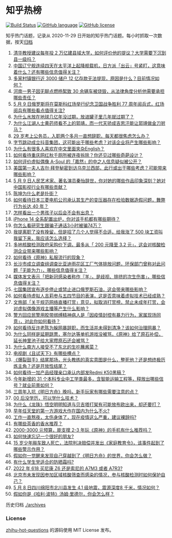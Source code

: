 # 知乎热榜
[![Build Status](https://github.com/ToWeLong/zhihu-hot-questions/workflows/CI/badge.svg)](https://github.com/ToWeLong/zhihu-hot-questions/actions)
[![GitHub language](https://img.shields.io/badge/language-golang-orange.svg)](https://golang.org/)
[![GitHub license](https://img.shields.io/github/license/ToWeLong/zhihu-hot-questions)](https://github.com/ToWeLong/zhihu-hot-questions/blob/main/LICENSE)

知乎热门话题，记录从 2020-11-29 日开始的知乎热门话题。每小时抓取一次数据，按天[归档](./archives)

<!-- BEGIN -->

1. [清华教授建议每年投 2 万亿建县域大学，如何评价他的提议？大学需要下沉到县一级吗？](https://www.zhihu.com/question/531762392)
1. [中国辽宁舰连续四天在太平洋上起降舰载机，日方派「出云」号紧盯，这意味着什么？还有哪些信息值得关注？](https://www.zhihu.com/question/531879762)
1. [多家村镇银行近 3000 储户 12 亿存款无法提现，原因是什么？目前情况如何？](https://www.zhihu.com/question/531842561)
1. [河南一男子因无聊点燃杨絮致 30 余辆车被烧毁，从法律角度分析他需要承担哪些责任？](https://www.zhihu.com/question/531934538)
1. [5 月 9 日俄罗斯将在莫斯科红场举行纪念卫国战争胜利 77 周年阅兵式，红场阅兵有哪些看点值得关注?](https://www.zhihu.com/question/531937490)
1. [为什么水放在地球几亿年没过期，放进罐子里几年就过期了？](https://www.zhihu.com/question/347091901)
1. [为什么江湖人士黄药师看不上的郭靖，而一代天骄成吉思汗能让郭靖做金刀驸马？](https://www.zhihu.com/question/530449335)
1. [29 岁考上公务员，入职两个多月一直想辞职，每天都很焦虑怎么办？](https://www.zhihu.com/question/531678355)
1. [字节跳动成立抖音集团，这可能出于哪些考虑？对该企业将产生哪些影响？](https://www.zhihu.com/question/531840938)
1. [为什么有很多人喜欢在中文里面夹杂English？](https://www.zhihu.com/question/19582937)
1. [如何看待重庆网红秋千厕所被连夜拆除？你还见过哪些奇葩设计？](https://www.zhihu.com/question/531598713)
1. [如何评价虚拟偶像 A-Soul 的「嘉然」的中之人信息疑似被公开？](https://www.zhihu.com/question/531882531)
1. [美国第一夫人吉尔·拜登秘密到访乌克兰西部，此行或出于哪些考虑？可能带来哪些影响？](https://www.zhihu.com/question/531907459)
1. [5 月 9 日人民艺术家、著名演员秦怡辞世，你对她的哪些作品印象深刻？她对中国影视行业有哪些贡献？](https://www.zhihu.com/question/531935902)
1. [陈坤为什么老是扑街？](https://www.zhihu.com/question/445017809)
1. [如何看待日本三菱电机公司承认其生产的变压器存在检验数据造假问题，舞弊行为长达 40 年？](https://www.zhihu.com/question/531938490)
1. [怎样看出一个男孩子以后会不会有出息？](https://www.zhihu.com/question/531144023)
1. [iPhone 14 全系配置出炉，你对该手机都有哪些期待？](https://www.zhihu.com/question/531563172)
1. [你怎么看研究生跟骗子通话3小时被骗74万？](https://www.zhihu.com/question/531805745)
1. [我提离职了没有挽留，但是招了几个人觉得不合适，给我涨了 500 块工资叫我留下来，我应该怎么选择？](https://www.zhihu.com/question/531494773)
1. [多地核酸检测政府采购价下调，最多从「 200 元降至 3.2 元」，这会对核酸检测企业带来哪些影响？](https://www.zhihu.com/question/531952277)
1. [如何看待《原神》私服流行的现象？](https://www.zhihu.com/question/531266095)
1. [长沙市成立调查组调查比亚迪雨花区工厂气体排放问题，环保部门曾称对此问题「无能为力」，哪些信息值得关注？](https://www.zhihu.com/question/531863687)
1. [媒体发文表示「把新冠感染者称作『羊』，是歧视、排挤的次生伤害」，哪些信息值得关注？](https://www.zhihu.com/question/531957615)
1. [七国集团宣布逐步停止或禁止进口俄罗斯石油，这会带来哪些影响？](https://www.zhihu.com/question/531949020)
1. [如何看待虚拟人吉莉参与五四节目的表演，这是否意味着虚拟技术已经成熟？](https://www.zhihu.com/question/531902448)
1. [文旅部「关于规范网络直播打赏」意见，拟取消打赏榜，禁止未成年打赏，会对虚拟偶像游戏主播等产生什么影响？](https://www.zhihu.com/question/531741179)
1. [警方回应民警用胶带绑缚精神病人是「因疫情封控有暴力行为，家属现场同意」，对此你如何看待？](https://www.zhihu.com/question/531722035)
1. [如何看待反诈老陈为躲网暴辞职，而生活并未得到清净？该如何治理网暴？](https://www.zhihu.com/question/531942717)
1. [为什么同样是延期跳票，塞尔达等单机游戏没被骂，《原神》给了原石补偿，延长神里池子给大家攒原石还会被骂？](https://www.zhihu.com/question/531722587)
1. [为什么南方人接受不了东北的生吃蘸酱菜？](https://www.zhihu.com/question/480184563)
1. [电视剧《且试天下》有哪些槽点？](https://www.zhihu.com/question/528607118)
1. [《爆裂鼓手》结尾那场，光头教练的真实意图是什么，整死他？还是想终极历炼主角？还是开放性结尾？](https://www.zhihu.com/question/33211056)
1. [如何看待一加产品经理亲口承认内部发Redmi K50黑稿？](https://www.zhihu.com/question/531808849)
1. [今年新增的 31 个本科专业中工学类最多，含智能运输工程等，释放出哪些信号？就业前景如何？](https://www.zhihu.com/question/531939257)
1. [三周年入坑《明日方舟》晚吗，新手玩家有哪些需要注意的点？](https://www.zhihu.com/question/530108406)
1. [00 后没学历，可以学什么技术？](https://www.zhihu.com/question/530650622)
1. [为什么《龙珠》悟空明明知道与贝吉塔打架有可能放布欧出来，却还要打？](https://www.zhihu.com/question/531596364)
1. [早年任天堂的第一方游戏大作在国内为什么不火?](https://www.zhihu.com/question/531420010)
1. [工作一直熬夜，太伤身体了，现在疫情这么严重，建议裸辞吗?](https://www.zhihu.com/question/531694976)
1. [有哪些茶香的香水推荐？](https://www.zhihu.com/question/344422178)
1. [2000-3000 元预算，能支撑 2-3 年玩《原神》的手机有什么推荐吗？](https://www.zhihu.com/question/531167792)
1. [如何快速忘记一个很好的朋友?](https://www.zhihu.com/question/531835148)
1. [15 岁少年飚车致人死亡，法院判决赔偿并发出《家庭教育令》，该事件起到了哪些警示作用？](https://www.zhihu.com/question/531645417)
1. [假如你一觉醒来发现自己穿越到了《明日方舟》的世界，你会怎么做？](https://www.zhihu.com/question/528549092)
1. [有什么学生党适合的防晒霜吗?](https://www.zhihu.com/question/521521254)
1. [2022 年 618 买尼康 Z6 还是索尼的 A7M3 或者 A7R3?](https://www.zhihu.com/question/531151063)
1. [北京市未发现因参加区域核酸筛查而感染的情况，参与核酸检测时如何保护自己？](https://www.zhihu.com/question/531878598)
1. [5 月 8 日四川绵阳市北川县发生 4.1 级地震，震源深度8 千米，情况如何？](https://www.zhihu.com/question/531896625)
1. [假如你是《哈利·波特》汤姆·里德尔，你会怎么样？](https://www.zhihu.com/question/529583916)

<!-- END -->

历史归档 [./archives](./archives)


### License
[zhihu-hot-questions](https://github.com/towelong/zhihu-hot-questions) 的源码使用 MIT License 发布。